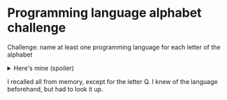 # Programming language alphabet challenge

Challenge: name at least one programming language for each letter of the
alphabet

<details>
<summary>Here's mine (spoiler)</summary>

- A: Agda, Ada, Aheui, AsciiDots, ArnoldC, ALF, Apple Script
- B: BCPL, Brainfuck, Befunge, Batch Script, Bash
- C: C, C++, C#, Common Lisp, C with Classes, Clojure, CIL (LLVM upcoming)
- D: D, Datalog
- E: Erlang, Elm, Emacs Lisp
- F: F#, Fortran, Forth, fish
- G: Go, Go!
- H: Haskell, HIR (Rust), Habanero Java
- I: Idris
- J: JavaScript, Java, Julia
- K: Kotlin
- L: Lua, LLVM IR, Lolcode, Lisp, LOGO
- M: ML, Myopia, MIR (Rust)
- N: Nim, Nebula IR
- O: OCaml, Objective C
- P: Perl, Python, Prolog
- Q: *Q#*
- R: Rust, Racket, Raku, RISC-V, Regular expressions, Ruby
- S: SQL, Scala, Swift, SIL (Swift)
- T: TypeScript
- U: Unlambda
- V: VB, VBS, Vim Script
- W: Whitespace, Web Assembly
- X: x86
- Y: Yorick, Y86
- Z: zsh
</details>

I recalled all from memory, except for the letter Q. I knew of the language
beforehand, but had to look it up.
